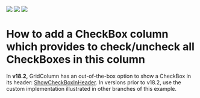 <!-- default badges list -->
![](https://img.shields.io/endpoint?url=https://codecentral.devexpress.com/api/v1/VersionRange/128647854/21.1.5%2B)
[![](https://img.shields.io/badge/Open_in_DevExpress_Support_Center-FF7200?style=flat-square&logo=DevExpress&logoColor=white)](https://supportcenter.devexpress.com/ticket/details/T169119)
[![](https://img.shields.io/badge/📖_How_to_use_DevExpress_Examples-e9f6fc?style=flat-square)](https://docs.devexpress.com/GeneralInformation/403183)
<!-- default badges end -->
# How to add a CheckBox column which provides to check/uncheck all CheckBoxes in this column

In **v18.2,** GridColumn has an out-of-the-box option to show a CheckBox in its header: [ShowCheckBoxInHeader](https://docs.devexpress.com/WPF/DevExpress.Xpf.Grid.ColumnBase.ShowCheckBoxInHeader). In versions prior to v18.2, use the custom implementation illustrated in other branches of this example.

